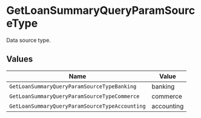 # GetLoanSummaryQueryParamSourceType

Data source type.


## Values

| Name                                           | Value                                          |
| ---------------------------------------------- | ---------------------------------------------- |
| `GetLoanSummaryQueryParamSourceTypeBanking`    | banking                                        |
| `GetLoanSummaryQueryParamSourceTypeCommerce`   | commerce                                       |
| `GetLoanSummaryQueryParamSourceTypeAccounting` | accounting                                     |